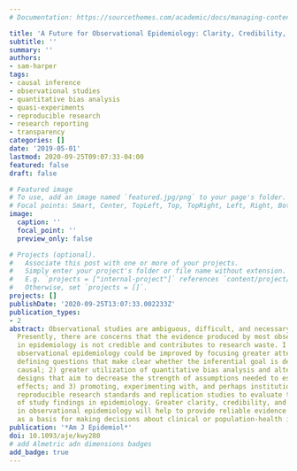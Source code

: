 ```yaml
---
# Documentation: https://sourcethemes.com/academic/docs/managing-content/

title: 'A Future for Observational Epidemiology: Clarity, Credibility, Transparency'
subtitle: ''
summary: ''
authors:
- sam-harper
tags:
- causal inference
- observational studies
- quantitative bias analysis
- quasi-experiments
- reproducible research
- research reporting
- transparency
categories: []
date: '2019-05-01'
lastmod: 2020-09-25T09:07:33-04:00
featured: false
draft: false

# Featured image
# To use, add an image named `featured.jpg/png` to your page's folder.
# Focal points: Smart, Center, TopLeft, Top, TopRight, Left, Right, BottomLeft, Bottom, BottomRight.
image:
  caption: ''
  focal_point: ''
  preview_only: false

# Projects (optional).
#   Associate this post with one or more of your projects.
#   Simply enter your project's folder or file name without extension.
#   E.g. `projects = ["internal-project"]` references `content/project/deep-learning/index.md`.
#   Otherwise, set `projects = []`.
projects: []
publishDate: '2020-09-25T13:07:33.002233Z'
publication_types:
- 2
abstract: Observational studies are ambiguous, difficult, and necessary for epidemiology.
  Presently, there are concerns that the evidence produced by most observational studies
  in epidemiology is not credible and contributes to research waste. I argue that
  observational epidemiology could be improved by focusing greater attention on 1)
  defining questions that make clear whether the inferential goal is descriptive or
  causal; 2) greater utilization of quantitative bias analysis and alternative research
  designs that aim to decrease the strength of assumptions needed to estimate causal
  effects; and 3) promoting, experimenting with, and perhaps institutionalizing both
  reproducible research standards and replication studies to evaluate the fragility
  of study findings in epidemiology. Greater clarity, credibility, and transparency
  in observational epidemiology will help to provide reliable evidence that can serve
  as a basis for making decisions about clinical or population-health interventions.
publication: '*Am J Epidemiol*'
doi: 10.1093/aje/kwy280
# add Almetric adn dimensions badges
add_badge: true
---
```

